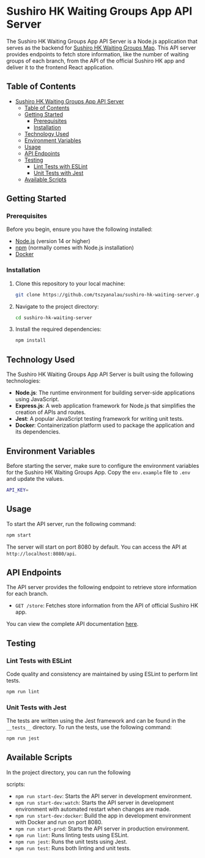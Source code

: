 # Sushiro HK Waiting Groups App API Server

The Sushiro HK Waiting Groups App API Server is a Node.js application that serves as the backend for [Sushiro HK Waiting Groups Map](https://github.com/tszyanalau/sushiro-hk-waiting-client). This API server provides endpoints to fetch store information, like the number of waiting groups of each branch, from the API of the official Sushiro HK app and deliver it to the frontend React application.

## Table of Contents

- [Sushiro HK Waiting Groups App API Server](#sushiro-hk-waiting-groups-app-api-server)
  - [Table of Contents](#table-of-contents)
  - [Getting Started](#getting-started)
    - [Prerequisites](#prerequisites)
    - [Installation](#installation)
  - [Technology Used](#technology-used)
  - [Environment Variables](#environment-variables)
  - [Usage](#usage)
  - [API Endpoints](#api-endpoints)
  - [Testing](#testing)
    - [Lint Tests with ESLint](#lint-tests-with-eslint)
    - [Unit Tests with Jest](#unit-tests-with-jest)
  - [Available Scripts](#available-scripts)

## Getting Started

### Prerequisites

Before you begin, ensure you have the following installed:

- [Node.js](https://nodejs.org/) (version 14 or higher)
- [npm](https://www.npmjs.com/) (normally comes with Node.js installation)
- [Docker](https://www.docker.com/)

### Installation

1. Clone this repository to your local machine:

   ```bash
   git clone https://github.com/tszyanalau/sushiro-hk-waiting-server.git
   ```

2. Navigate to the project directory:

   ```bash
   cd sushiro-hk-waiting-server
   ```

3. Install the required dependencies:

   ```bash
   npm install
   ```

## Technology Used

The Sushiro HK Waiting Groups App API Server is built using the following technologies:

- **Node.js**: The runtime environment for building server-side applications using JavaScript.
- **Express.js**: A web application framework for Node.js that simplifies the creation of APIs and routes.
- **Jest**: A popular JavaScript testing framework for writing unit tests.
- **Docker**: Containerization platform used to package the application and its dependencies.

## Environment Variables

Before starting the server, make sure to configure the environment variables for the Sushiro HK Waiting Groups App. Copy the `env.example` file to `.env` and update the values.

```bash
API_KEY=
```

## Usage

To start the API server, run the following command:

```bash
npm start
```

The server will start on port 8080 by default. You can access the API at `http://localhost:8080/api`.

## API Endpoints

The API server provides the following endpoint to retrieve store information for each branch.

- `GET /store`: Fetches store information from the API of official Sushiro HK app.

You can view the complete API documentation [here](https://sushirowaiting.tszyanalau.com/api-doc/).

## Testing

### Lint Tests with ESLint

Code quality and consistency are maintained by using ESLint to perform lint tests.

```bash
npm run lint
```

### Unit Tests with Jest

The tests are written using the Jest framework and can be found in the `__tests__` directory. To run the tests, use the following command:

```bash
npm run jest
```

## Available Scripts

In the project directory, you can run the following

 scripts:

- `npm run start-dev`: Starts the API server in development environment.
- `npm run start-dev:watch`: Starts the API server in development environment with automated restart when changes are made.
- `npm run start-dev:docker`: Build the app in development environment with Docker and run on port 8080.
- `npm run start-prod`: Starts the API server in production environment.
- `npm run lint`: Runs linting tests using ESLint.
- `npm run jest`: Runs the unit tests using Jest.
- `npm run test`: Runs both linting and unit tests.
